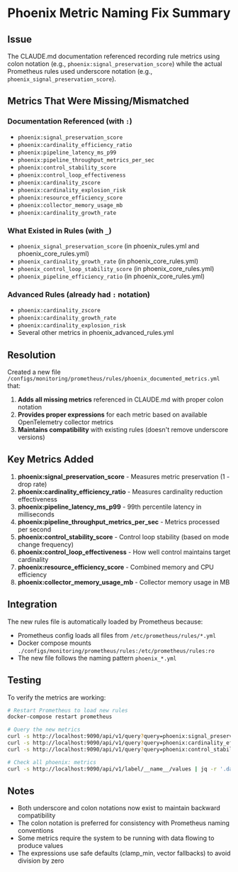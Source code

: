 # Phoenix Metric Naming Fix Summary

## Issue
The CLAUDE.md documentation referenced recording rule metrics using colon notation (e.g., `phoenix:signal_preservation_score`) while the actual Prometheus rules used underscore notation (e.g., `phoenix_signal_preservation_score`).

## Metrics That Were Missing/Mismatched

### Documentation Referenced (with `:`)
- `phoenix:signal_preservation_score`
- `phoenix:cardinality_efficiency_ratio`
- `phoenix:pipeline_latency_ms_p99`
- `phoenix:pipeline_throughput_metrics_per_sec`
- `phoenix:control_stability_score`
- `phoenix:control_loop_effectiveness`
- `phoenix:cardinality_zscore`
- `phoenix:cardinality_explosion_risk`
- `phoenix:resource_efficiency_score`
- `phoenix:collector_memory_usage_mb`
- `phoenix:cardinality_growth_rate`

### What Existed in Rules (with `_`)
- `phoenix_signal_preservation_score` (in phoenix_rules.yml and phoenix_core_rules.yml)
- `phoenix_cardinality_growth_rate` (in phoenix_core_rules.yml)
- `phoenix_control_loop_stability_score` (in phoenix_core_rules.yml)
- `phoenix_pipeline_efficiency_ratio` (in phoenix_core_rules.yml)

### Advanced Rules (already had `:` notation)
- `phoenix:cardinality_zscore`
- `phoenix:cardinality_growth_rate`
- `phoenix:cardinality_explosion_risk`
- Several other metrics in phoenix_advanced_rules.yml

## Resolution

Created a new file `/configs/monitoring/prometheus/rules/phoenix_documented_metrics.yml` that:

1. **Adds all missing metrics** referenced in CLAUDE.md with proper colon notation
2. **Provides proper expressions** for each metric based on available OpenTelemetry collector metrics
3. **Maintains compatibility** with existing rules (doesn't remove underscore versions)

## Key Metrics Added

1. **phoenix:signal_preservation_score** - Measures metric preservation (1 - drop rate)
2. **phoenix:cardinality_efficiency_ratio** - Measures cardinality reduction effectiveness
3. **phoenix:pipeline_latency_ms_p99** - 99th percentile latency in milliseconds
4. **phoenix:pipeline_throughput_metrics_per_sec** - Metrics processed per second
5. **phoenix:control_stability_score** - Control loop stability (based on mode change frequency)
6. **phoenix:control_loop_effectiveness** - How well control maintains target cardinality
7. **phoenix:resource_efficiency_score** - Combined memory and CPU efficiency
8. **phoenix:collector_memory_usage_mb** - Collector memory usage in MB

## Integration

The new rules file is automatically loaded by Prometheus because:
- Prometheus config loads all files from `/etc/prometheus/rules/*.yml`
- Docker compose mounts `./configs/monitoring/prometheus/rules:/etc/prometheus/rules:ro`
- The new file follows the naming pattern `phoenix_*.yml`

## Testing

To verify the metrics are working:

```bash
# Restart Prometheus to load new rules
docker-compose restart prometheus

# Query the new metrics
curl -s http://localhost:9090/api/v1/query?query=phoenix:signal_preservation_score
curl -s http://localhost:9090/api/v1/query?query=phoenix:cardinality_efficiency_ratio
curl -s http://localhost:9090/api/v1/query?query=phoenix:control_stability_score

# Check all phoenix: metrics
curl -s http://localhost:9090/api/v1/label/__name__/values | jq -r '.data[]' | grep "^phoenix:"
```

## Notes

- Both underscore and colon notations now exist to maintain backward compatibility
- The colon notation is preferred for consistency with Prometheus naming conventions
- Some metrics require the system to be running with data flowing to produce values
- The expressions use safe defaults (clamp_min, vector fallbacks) to avoid division by zero
